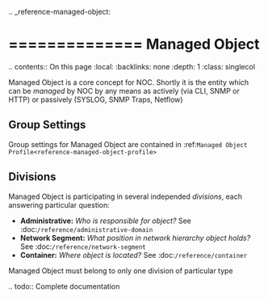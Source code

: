 .. _reference-managed-object:

==============
Managed Object
==============

.. contents:: On this page
    :local:
    :backlinks: none
    :depth: 1
    :class: singlecol

Managed Object is a core concept for NOC. Shortly it is the entity
which can be *managed* by NOC by any means as actively (via CLI, SNMP or HTTP)
or passively (SYSLOG, SNMP Traps, Netflow)

Group Settings
--------------
Group settings for Managed Object are contained in :ref:`Managed Object Profile<reference-managed-object-profile>`

Divisions
---------

Managed Object is participating in several independed *divisions*, each
answering particular question:

* **Administrative:** *Who is responsible for object?*
  See :doc:`/reference/administrative-domain`
* **Network Segment:** *What position in network hierarchy object holds?*
  See :doc:`/reference/network-segment`
* **Container:** *Where object is located?*
  See :doc:`/reference/container`

Managed Object must belong to only one division of particular type

.. todo::
    Complete documentation
